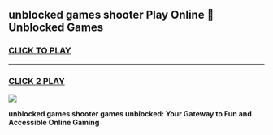 
## unblocked games shooter Play Online 👋 Unblocked Games
<h3>
<a href="https://premium.freeplayer.one?title=unblocked_games_shooter&ref=19F">CLICK TO PLAY</a></h3>
<hr>

<h3>
<a href="https://premium.freeplayer.one?title=unblocked_games_shooter&ref=19F">CLICK 2 PLAY</a>
  
</h3>

<a href="https://premium.freeplayer.one?title=unblocked_games_shooter&ref=19F"><img src="https://clearcache.store/games.png"></a>


**unblocked games shooter games unblocked: Your Gateway to Fun and Accessible Online Gaming**

